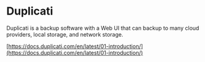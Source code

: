 # Duplicati

Duplicati is a backup software with a Web UI that can backup to many cloud providers, local storage, and network storage.

[https://docs.duplicati.com/en/latest/01-introduction/](https://docs.duplicati.com/en/latest/01-introduction/)
